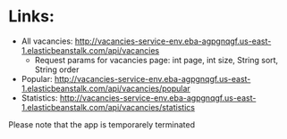 # Links:
* All vacancies: http://vacancies-service-env.eba-agpgnqgf.us-east-1.elasticbeanstalk.com/api/vacancies
  * Request params for vacancies page: int page, int size, String sort, String order
* Popular: http://vacancies-service-env.eba-agpgnqgf.us-east-1.elasticbeanstalk.com/api/vacancies/popular
* Statistics: http://vacancies-service-env.eba-agpgnqgf.us-east-1.elasticbeanstalk.com/api/vacancies/statistics

Please note that the app is temporarely terminated
